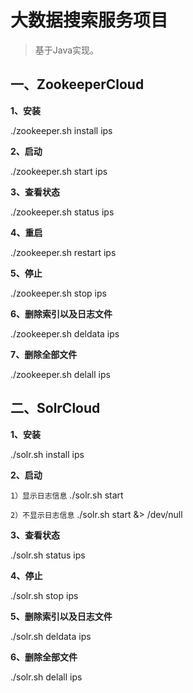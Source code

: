 
# 大数据搜索服务项目

> 基于Java实现。

## 一、ZookeeperCloud

**1、安装**

./zookeeper.sh install ips

**2、启动**

./zookeeper.sh start ips

**3、查看状态**

./zookeeper.sh status ips

**4、重启**

./zookeeper.sh restart ips

**5、停止**

./zookeeper.sh stop ips

**6、删除索引以及日志文件**

./zookeeper.sh deldata ips

**7、删除全部文件**

./zookeeper.sh delall ips


## 二、SolrCloud

**1、安装**

./solr.sh install ips

**2、启动**

`1）显示日志信息`
./solr.sh start

`2）不显示日志信息`
./solr.sh start &> /dev/null

**3、查看状态**

./solr.sh status ips

**4、停止**

./solr.sh stop ips

**5、删除索引以及日志文件**

./solr.sh deldata ips

**6、删除全部文件**

./solr.sh delall ips


